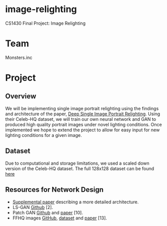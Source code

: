 # image-relighting

CS1430 Final Project: Image Relighting

# Team

Monsters.inc

# Project

## Overview
We will be implementing single image portrait relighting using the findings and architecture
of the paper, [Deep Single Image Portrait Relighting](https://zhhoper.github.io/dpr.html).
Using their Celeb-HQ dataset, we will train our own neural network and GAN to produced high quality
portrait images under novel lighting conditions. Once implemented we hope to extend the project
to allow for easy input for new lighting conditions for a given image.

## Dataset
Due to computational and storage limitations, we used a scaled down version
of the Celeb-HQ dataset. The full 128x128 dataset can be found [here](https://drive.google.com/open?id=1v-8FebXQPk5YqlWYYDe7frwy9OkJ24yq)

## Resources for Network Design
* [Supplemental paper](https://zhhoper.github.io/paper/zhou_ICCV_2019_DPR_sup.pdf) describing a more
detailed architecture.
* LS-GAN [Github](https://zhhoper.github.io/paper/zhou_ICCV2019_D) [2].
* Patch GAN [Github](https://github.com/phillipi/pix2pix) and [paper](https://arxiv.org/pdf/1611.07004.pdf) [10].
* FFHQ images [GitHub](https://github.com/NVlabs/stylegan), [dataset](https://github.com/NVlabs/ffhq-dataset)
and [paper](https://arxiv.org/pdf/1812.04948.pdf) [13].
